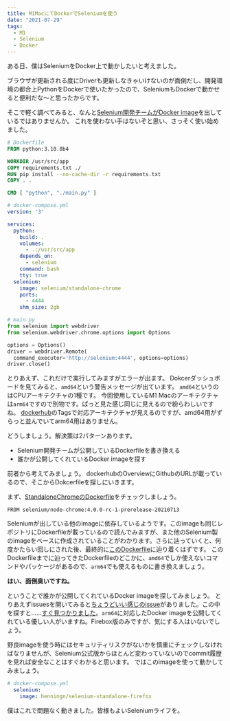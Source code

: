 ```yaml
---
title: M1MacにてDockerでSeleniumを使う
date: "2021-07-29"
tags:
  - M1
  - Selenium
  - Docker
---
```


ある日、僕はSeleniumをDocker上で動かしたいと考えました。

ブラウザが更新される度にDriverも更新しなきゃいけないのが面倒だし、開発環境の都合上PythonをDockerで使いたかったので、SeleniumもDockerで動かせると便利だな〜と思ったからです。

そこで軽く調べてみると、なんと[Selenium開発チームがDocker image](https://hub.docker.com/r/selenium/standalone-chrome)を出しているではありませんか。
これを使わない手はないぞと思い、さっそく使い始めました。


```Dockerfile
# Dockerfile
FROM python:3.10.0b4

WORKDIR /usr/src/app
COPY requirements.txt ./
RUN pip install --no-cache-dir -r requirements.txt
COPY . .

CMD [ "python", "./main.py" ]
```


```yml
# docker-compose.yml
version: '3'

services: 
  python:
    build: .
    volumes: 
      - .:/usr/src/app
    depends_on: 
      - selenium
    command: bash
    tty: true
  selenium:
    image: selenium/standalone-chrome
    ports: 
      - 4444
    shm_size: 2gb
```


```py
# main.py
from selenium import webdriver
from selenium.webdriver.chrome.options import Options

options = Options()
driver = webdriver.Remote(
  command_executor='http://selenium:4444', options=options)
driver.close()
```
とりあえず、これだけで実行してみますがエラーが出ます。
Dokcerダッシュボードを見てみると、`amd64`という警告メッセージが出ています。
`amd64`というのはCPUアーキテクチャの1種です。
今回使用しているM1 Macのアーキテクチャは`arm64`ですので別物です。ぱっと見た感じ同じに見えるので紛らわしいですね。
[dockerhub](https://hub.docker.com/r/selenium/standalone-chrome)のTagsで対応アーキテクチャが見えるのですが、amd64用がずらっと並んでいてarm64用はありません。


どうしましょう。解決策は2パターンあります。
- Selenium開発チームが公開しているDockerfileを書き換える
- 誰かが公開してくれているDocker imageを探す


前者から考えてみましょう。
dockerhubのOverviewにGithubのURLが載っているので、そこからDokcerfileを探しにいきます。


まず、[StandaloneChromeのDockerfile](https://github.com/SeleniumHQ/docker-selenium/blob/trunk/StandaloneChrome/Dockerfile)をチェックしましょう。
```
FROM selenium/node-chrome:4.0.0-rc-1-prerelease-20210713
```
Seleniumが出している他のimageに依存しているようです。このimageも同じレポジトリにDockerfileが載っているので読んでみますが、また他のSelenium製のimageをベースに作成されていることがわかります。さらに辿っていくと、何度かたらい回しにされた後、最終的に[このDockerfile](https://github.com/SeleniumHQ/docker-selenium/blob/trunk/Base/Dockerfile)に辿り着くはずです。
このDockerfileまでに辿ってきたDockerfileのどこかに、`amd64`でしか使えないコマンドやパッケージがあるので、`arm64`でも使えるものに書き換えましょう。

**はい、面倒臭いですね。**

ということで誰かが公開してくれているDocker imageを探してみましょう。
とりあえずissuesを開いてみると[ちょうどいい感じのissue](https://github.com/SeleniumHQ/docker-selenium/issues/1076)がありました。この中を探すと……[すぐ見つかりました](https://github.com/SeleniumHQ/docker-selenium/issues/1076#issuecomment-763017837)。`arm64`に対応したDocker imageを公開してくれている優しい人がいますね。Firebox版のみですが、気にする人はいないでしょう。

野良imageを使う時にはセキュリティリスクがないかを慎重にチェックしなければなりませんが、Selenium公式版からほとんど変わっていないのでcommit履歴を見れば安全なことはすぐわかると思います。
ではこのimageを使って動かしてみましょう。

```yml
# docker-compose.yml
  selenium:
    image: henningn/selenium-standalone-firefox
```

僕はこれで問題なく動きました。皆様もよいSeleniumライフを。
